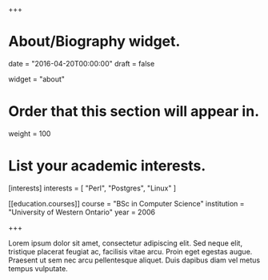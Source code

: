 +++
# About/Biography widget.

date = "2016-04-20T00:00:00"
draft = false

widget = "about"

# Order that this section will appear in.
weight = 100

# List your academic interests.
[interests]
  interests = [
    "Perl",
    "Postgres",
    "Linux"
  ]

[[education.courses]]
  course = "BSc in Computer Science"
  institution = "University of Western Ontario"
  year = 2006

+++

Lorem ipsum dolor sit amet, consectetur adipiscing elit. Sed neque
elit, tristique placerat feugiat ac, facilisis vitae arcu. Proin eget
egestas augue. Praesent ut sem nec arcu pellentesque aliquet. Duis
dapibus diam vel metus tempus vulputate.
